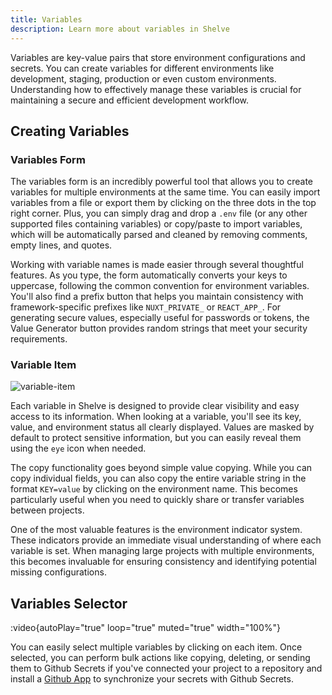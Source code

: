```yaml
---
title: Variables
description: Learn more about variables in Shelve
---
```


Variables are key-value pairs that store environment configurations and secrets. You can create variables for different environments like development, staging, production or even custom environments. Understanding how to effectively manage these variables is crucial for maintaining a secure and efficient development workflow.

## Creating Variables

### Variables Form

The variables form is an incredibly powerful tool that allows you to create variables for multiple environments at the same time. You can easily import variables from a file or export them by clicking on the three dots in the top right corner. Plus, you can simply drag and drop a `.env` file (or any other supported files containing variables) or copy/paste to import variables, which will be automatically parsed and cleaned by removing comments, empty lines, and quotes.

Working with variable names is made easier through several thoughtful features. As you type, the form automatically converts your keys to uppercase, following the common convention for environment variables. You'll also find a prefix button that helps you maintain consistency with framework-specific prefixes like `NUXT_PRIVATE_` or `REACT_APP_`. For generating secure values, especially useful for passwords or tokens, the Value Generator button provides random strings that meet your security requirements.

### Variable Item

![variable-item](/docs/variable-item.png)

Each variable in Shelve is designed to provide clear visibility and easy access to its information. When looking at a variable, you'll see its key, value, and environment status all clearly displayed. Values are masked by default to protect sensitive information, but you can easily reveal them using the `eye` icon when needed.

The copy functionality goes beyond simple value copying. While you can copy individual fields, you can also copy the entire variable string in the format `KEY=value` by clicking on the environment name. This becomes particularly useful when you need to quickly share or transfer variables between projects.

One of the most valuable features is the environment indicator system. These indicators provide an immediate visual understanding of where each variable is set. When managing large projects with multiple environments, this becomes invaluable for ensuring consistency and identifying potential missing configurations.

## Variables Selector

:video{autoPlay="true" loop="true" muted="true" width="100%"}

You can easily select multiple variables by clicking on each item. Once selected, you can perform bulk actions like copying, deleting, or sending them to Github Secrets if you've connected your project to a repository and install a [Github App](/docs/integrations/github) to synchronize your secrets with Github Secrets.

